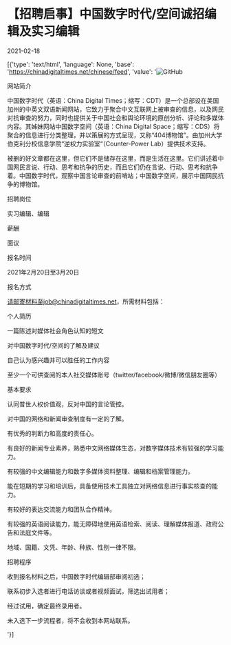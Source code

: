 # 【招聘启事】中国数字时代/空间诚招编辑及实习编辑

2021-02-18

[{'type': 'text/html', 'language': None, 'base': 'https://chinadigitaltimes.net/chinese/feed', 'value': '![GitHub](https://chinadigitaltimes.net/chinese/files/2021/02/中国数字时代.png)

网站简介

中国数字时代（英语：China Digital Times；缩写：CDT）是一个总部设在美国加州的中英文双语新闻网站，它致力于聚合中文互联网上被审查的信息，以及网民对抗审查的努力，同时也提供关于中国社会和舆论环境的原创分析、评论和多媒体内容。其姊妹网站中国数字空间（英语：China Digital Space；缩写：CDS）将聚合的信息进行分类整理，并以策展的方式呈现，又称“404博物馆”。由加州大学伯克利分校信息学院“逆权力实验室“（Counter-Power Lab）提供技术支持。

被删的好文章都在这里，但它们不是储存在这里，而是生活在这里。它们讲述着中国网民言说、行动、思考和抗争的历史，而且它们仍在言说、行动、思考和抗争着。中国数字时代，观察中国言论审查的前哨站；中国数字空间，展示中国网民抗争的博物馆。

招聘岗位

实习编辑、编辑

薪酬

面议

报名时间

2021年2月20日至3月20日

报名方式

请邮寄材料至job@chinadigitaltimes.net，所需材料包括：



个人简历

一篇陈述对媒体社会角色认知的短文

对中国数字时代/空间的了解及建议

自己认为感兴趣并可以胜任的工作内容

至少一个可供查阅的本人社交媒体账号（twitter/facebook/微博/微信朋友圈等）



基本要求



认同普世人权价值观，反对中国的言论管控。

对中国的网络和新闻审查制度有一定的了解。

有优秀的判断力和高度的责任心。

有良好的新闻专业素养，熟悉中文网络媒体生态，对数字媒体技术有较强的学习能力。

有较强的中文编辑能力和数字多媒体资料整理、编辑和档案管理能力。

能在短期的学习和培训后，具备使用技术工具独立对网络信息进行事实核查的能力。

有较好的表达交流能力和团队合作精神。

有较强的英语阅读能力，能无障碍地使用英语检索、阅读、理解媒体报道、政府公告和法庭文件等。

地域、国籍、文凭、年龄、种族、性别一律不限。



招聘程序



收到报名材料之后，中国数字时代编辑部审阅初选；

联系初步入选者进行电话访谈或者视频面试，筛选出试用者；

经过试用，确定最终录用者。

未入选下一步流程者，将不会收到本网站联系。

'}]